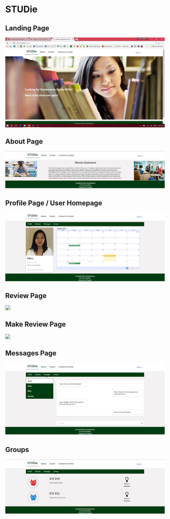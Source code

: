 # STUDie

## Landing Page

<img src="doc\landing-page.png">

## About Page

<img src="doc\about-page.png">

## Profile Page / User Homepage

<img src="doc\profile-page.png">

## Review Page

<img src="doc\review-page.png">

## Make Review Page

<img src="doc\make-reveiw-page.png">

## Messages Page

<img src="doc\messages-page.png">

## Groups

<img src="doc\groups-page.png">
